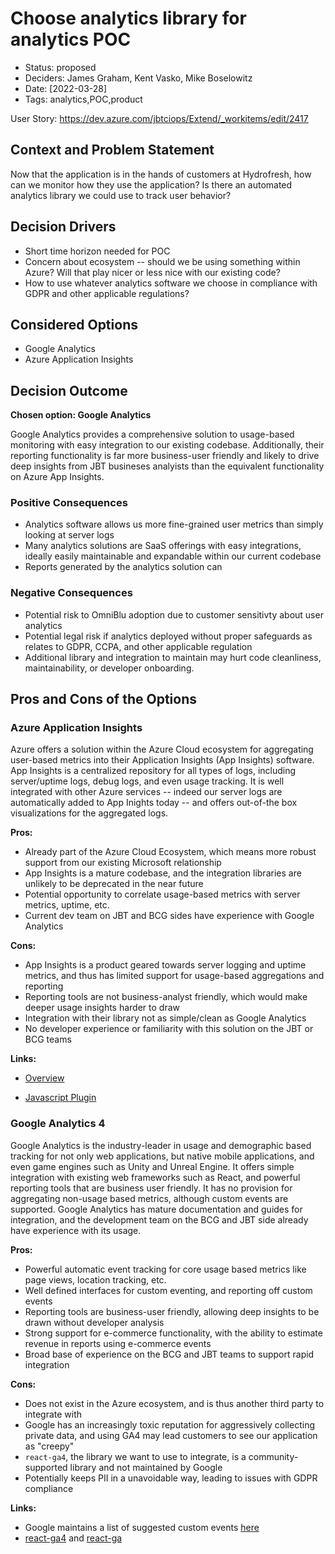 # Choose analytics library for analytics POC

- Status: proposed
- Deciders: James Graham, Kent Vasko, Mike Boselowitz
- Date: [2022-03-28]
- Tags: analytics,POC,product

User Story: https://dev.azure.com/jbtciops/Extend/_workitems/edit/2417

## Context and Problem Statement

Now that the application is in the hands of customers at Hydrofresh, how can we monitor how they use the application? Is there an automated analytics library we could use to track user behavior?

## Decision Drivers

- Short time horizon needed for POC
- Concern about ecosystem -- should we be using something within Azure? Will that play nicer or less nice with our existing code?
- How to use whatever analytics software we choose in compliance with GDPR and other applicable regulations?

## Considered Options

- Google Analytics
- Azure Application Insights

## Decision Outcome

**Chosen option: Google Analytics**

Google Analytics provides a comprehensive solution to usage-based monitoring with easy integration to our existing codebase. Additionally, their reporting functionality is far more business-user friendly and likely to drive deep insights from JBT busineses analyists than the equivalent functionality on Azure App Insights.

### Positive Consequences

- Analytics software allows us more fine-grained user metrics than simply looking at server logs
- Many analytics solutions are SaaS offerings with easy integrations, ideally easily maintainable and expandable within our current codebase
- Reports generated by the analytics solution can

### Negative Consequences

- Potential risk to OmniBlu adoption due to customer sensitivty about user analytics
- Potential legal risk if analytics deployed without proper safeguards as relates to GDPR, CCPA, and other applicable regulation
- Additional library and integration to maintain may hurt code cleanliness, maintainability, or developer onboarding.

## Pros and Cons of the Options <!-- optional -->

### Azure Application Insights

Azure offers a solution within the Azure Cloud ecosystem for aggregating user-based metrics into their Application Insights (App Insights) software. App Insights is a centralized repository for all types of logs, including server/uptime logs, debug logs, and even usage tracking. It is well integrated with other Azure services -- indeed our server logs are automatically added to App Inights today -- and offers out-of-the box visualizations for the aggregated logs.

**Pros:**

- Already part of the Azure Cloud Ecosystem, which means more robust support from our existing Microsoft relationship
- App Insights is a mature codebase, and the integration libraries are unlikely to be deprecated in the near future
- Potential opportunity to correlate usage-based metrics with server metrics, uptime, etc.
- Current dev team on JBT and BCG sides have experience with Google Analytics

**Cons:**

- App Insights is a product geared towards server logging and uptime metrics, and thus has limited support for usage-based aggregations and reporting
- Reporting tools are not business-analyst friendly, which would make deeper usage insights harder to draw
- Integration with their library not as simple/clean as Google Analytics
- No developer experience or familiarity with this solution on the JBT or BCG teams

**Links:**

- [Overview](https://docs.microsoft.com/en-us/azure/azure-monitor/app/app-insights-overview)

- [Javascript Plugin](https://docs.microsoft.com/en-us/azure/azure-monitor/app/javascript-react-plugin)

### Google Analytics 4

Google Analytics is the industry-leader in usage and demographic based tracking for not only web applications, but native mobile applications, and even game engines such as Unity and Unreal Engine. It offers simple integration with existing web frameworks such as React, and powerful reporting tools that are business user friendly. It has no provision for aggregating non-usage based metrics, although custom events are supported. Google Analytics has mature documentation and guides for integration, and the development team on the BCG and JBT side already have experience with its usage.

**Pros:**

- Powerful automatic event tracking for core usage based metrics like page views, location tracking, etc.
- Well defined interfaces for custom eventing, and reporting off custom events
- Reporting tools are business-user friendly, allowing deep insights to be drawn without developer analysis
- Strong support for e-commerce functionality, with the ability to estimate revenue in reports using e-commerce events
- Broad base of experience on the BCG and JBT teams to support rapid integration

**Cons:**

- Does not exist in the Azure ecosystem, and is thus another third party to integrate with
- Google has an increasingly toxic reputation for aggressively collecting private data, and using GA4 may lead customers to see our application as "creepy"
- `react-ga4`, the library we want to use to integrate, is a community-supported library and not maintained by Google
- Potentially keeps PII in a unavoidable way, leading to issues with GDPR compliance

**Links:**

- Google maintains a list of suggested custom events [here](https://developers.google.com/analytics/devguides/collection/ga4/reference/events)
- [react-ga4](https://www.npmjs.com/package/react-ga4) and [react-ga](https://github.com/react-ga/react-ga)

